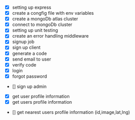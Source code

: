 - [x] setting up express
- [x] create a congfig file with env variables
- [x] create a mongoDb atlas cluster
- [x] connect to mongoDb cluster
- [x] setting up unit testing
- [x] create an error handling middleware
- [x] signup job 
- [x] sign up client
- [x] generate a code
- [x] send email to user
- [x] verify code
- [x] login
- [x] forgot password
- [] sign up admin
- [x] get user profile information
- [x] get users profile information
- [] get nearest users profile information (id,image,lat,lng)